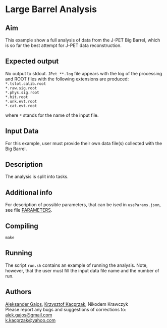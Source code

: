 # Large Barrel Analysis

## Aim
This example show a full analysis of data from the J-PET Big Barrel, which is so far the best attempt for J-PET data reconstruction.

## Expected output
No output to stdout.
`JPet_**.log` file appears with the log of the processing and ROOT files with the following extensions are produced:  
`*.tslot.calib.root`  
`*.raw.sig.root`  
`*.phys.sig.root`  
`*.hit.root`  
`*.unk.evt.root`  
`*.cat.evt.root`  

where `*` stands for the name of the input file.

## Input Data
For this example, user must provide their own data file(s) collected with the Big Barrel.

## Description
The analysis is split into tasks.

## Additional info
For description of possible parameters, that can be ised in `useParams.json`, see file [PARAMETERS](PARAMETERS).

## Compiling
`make`

## Running
The script `run.sh` contains an example of running the analysis. Note, however, that the user must fill the input data file name and the number of run.

## Authors
[Aleksander Gajos](https://github.com/alekgajos), [Krzysztof Kacprzak](https://github.com/kkacprzak), Nikodem Krawczyk  
Please report any bugs and suggestions of corrections to:  
[alek.gajos@gmail.com](alek.gajos@gmail.com)  
[k.kacprzak@yahoo.com](k.kacprzak@yahoo.com)
